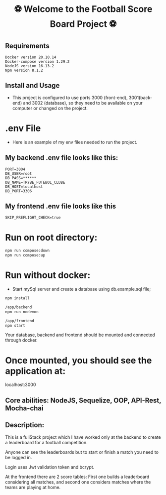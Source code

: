 <h1 align="center">⚽ Welcome to the Football Score Board Project ⚽</h1>

## Requirements
```
Docker version 20.10.14
Docker-compose version 1.29.2
NodeJS version 16.13.2
Npm version 8.1.2
```

## Install and Usage 
- This project is configured to use ports 3000 (front-end), 3001(back-end) and 3002 (database), so they need to be available on your computer or changed on the project.

# .env File

- Here is an example of my env files needed to run the project.
## My backend .env file looks like this:
```
PORT=3004
DB_USER=root
DB_PASS=******
DB_NAME=TRYBE_FUTEBOL_CLUBE
DB_HOST=localhost
DB_PORT=3306
```
## My frontend .env file looks like this
```
SKIP_PREFLIGHT_CHECK=true
```

# Run on root directory:
```sh
npm run compose:down
npm run compose:up
```

# Run without docker:
- Start mySql server and create a database using db.example.sql file;
```sh
npm install
```

```sh
/app/backend
npm run nodemon
```

```sh
/app/frontend
npm start
```

Your database, backend and frontend should be mounted and connected through docker.

# Once mounted, you should see the application at:
localhost:3000

## Core abilities: NodeJS, Sequelize, OOP, API-Rest, Mocha-chai

## Description: 

This is a fullStack project which I have worked only at the backend to create a leaderboard for a football competition.

Anyone can see the leaderboards but to start or finish a match you need to be logged in.

Login uses Jwt validation token and bcrypt.

At the frontend there are 2 score tables: First one builds a leaderboard considering all matches, and second one considers matches where the teams are playing at home.